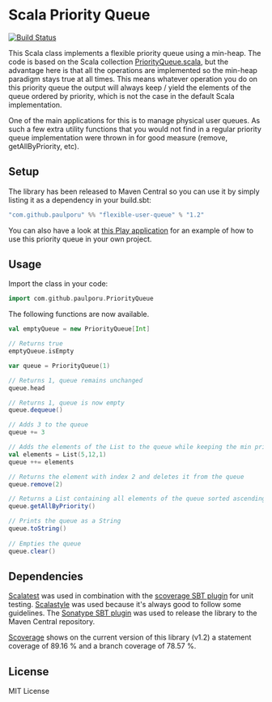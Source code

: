 # Scala Priority Queue

[![Build Status](https://travis-ci.org/paulporu/flexible-user-queue.svg?branch=master)](https://travis-ci.org/paulporu/flexible-user-queue)

This Scala class implements a flexible priority queue using a min-heap. The code is based on the Scala collection [PriorityQueue.scala](https://github.com/scala/scala/blob/2.12.x/src/library/scala/collection/mutable/PriorityQueue.scala), but the advantage here is that all the operations are implemented so the min-heap paradigm stays true at all times. This means whatever operation you do on this priority queue the output will always keep / yield the elements of the queue ordered by priority, which is not the case in the default Scala implementation.

One of the main applications for this is to manage physical user queues. As such a few extra utility functions that you would not find in a regular priority queue implementation were thrown in for good measure (remove, getAllByPriority, etc).

## Setup

The library has been released to Maven Central so you can use it by simply listing it as a dependency in your build.sbt:
```scala
"com.github.paulporu" %% "flexible-user-queue" % "1.2"
```
You can also have a look at [this Play application](https://github.com/paulporu/Play-User-Queue) for an example of how to use this priority queue in your own project.  

## Usage

Import the class in your code:
```scala
import com.github.paulporu.PriorityQueue
```

The following functions are now available.
```scala
val emptyQueue = new PriorityQueue[Int]

// Returns true
emptyQueue.isEmpty

var queue = PriorityQueue(1)

// Returns 1, queue remains unchanged
queue.head

// Returns 1, queue is now empty
queue.dequeue()

// Adds 3 to the queue
queue += 3

// Adds the elements of the List to the queue while keeping the min priority of the heap, so now queue = PriorityQueue(1, 3, 12, 5)
val elements = List(5,12,1)
queue ++= elements

// Returns the element with index 2 and deletes it from the queue 
queue.remove(2)

// Returns a List containing all elements of the queue sorted ascendingly by priority
queue.getAllByPriority()

// Prints the queue as a String
queue.toString()
    
// Empties the queue
queue.clear()
```


## Dependencies

[Scalatest](http://www.scalatest.org/) was used in combination with the [scoverage SBT plugin](https://github.com/scoverage/sbt-scoverage) for unit testing. [Scalastyle](http://www.scalastyle.org/) was used because it's always good to follow some guidelines. The [Sonatype SBT plugin](https://github.com/xerial/sbt-sonatype) was used to release the library to the Maven Central repository.

[Scoverage](https://github.com/scoverage/scalac-scoverage-plugin) shows on the current version of this library (v1.2) a statement coverage of 89.16 % and a branch coverage of 78.57 %.

## License

MIT License
